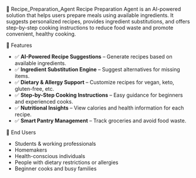 🍳 Recipe_Preparation_Agent
Recipe Preparation Agent is an AI-powered solution that helps users prepare meals using available ingredients. It suggests personalized recipes, provides ingredient substitutions, and offers step-by-step cooking instructions to reduce food waste and promote convenient, healthy cooking.

🚀 Features
- ✅ **AI-Powered Recipe Suggestions** – Generate recipes based on available ingredients.  
- ✅ **Ingredient Substitution Engine** – Suggest alternatives for missing items.  
- ✅ **Dietary & Allergy Support** – Customize recipes for vegan, keto, gluten-free, etc.  
- ✅ **Step-by-Step Cooking Instructions** – Easy guidance for beginners and experienced cooks.  
- ✅ **Nutritional Insights** – View calories and health information for each recipe.  
- ✅ **Smart Pantry Management** – Track groceries and avoid food waste.

🎯 End Users
- Students & working professionals  
- Homemakers  
- Health-conscious individuals  
- People with dietary restrictions or allergies  
- Beginner cooks and busy families 
